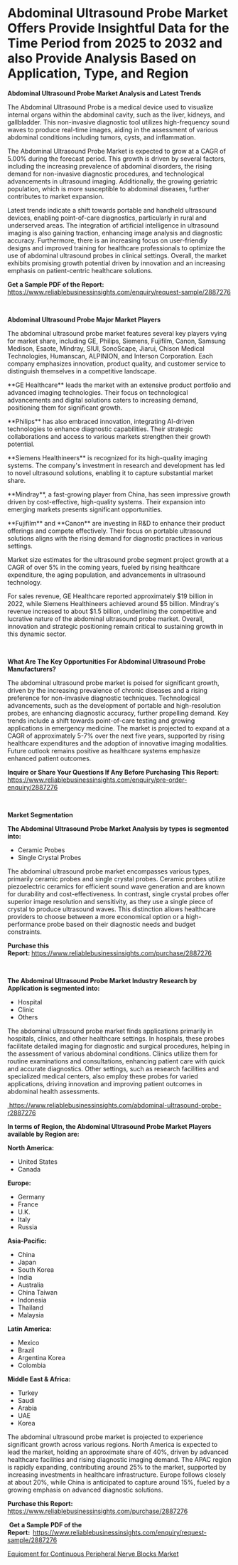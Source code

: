 <p><h1>Abdominal Ultrasound Probe Market Offers Provide Insightful Data for the Time Period from 2025 to 2032 and also Provide Analysis Based on Application, Type, and Region</h1></p><p><strong>Abdominal Ultrasound Probe Market Analysis and Latest Trends</strong></p>
<p><p>The Abdominal Ultrasound Probe is a medical device used to visualize internal organs within the abdominal cavity, such as the liver, kidneys, and gallbladder. This non-invasive diagnostic tool utilizes high-frequency sound waves to produce real-time images, aiding in the assessment of various abdominal conditions including tumors, cysts, and inflammation.</p><p>The Abdominal Ultrasound Probe Market is expected to grow at a CAGR of 5.00% during the forecast period. This growth is driven by several factors, including the increasing prevalence of abdominal disorders, the rising demand for non-invasive diagnostic procedures, and technological advancements in ultrasound imaging. Additionally, the growing geriatric population, which is more susceptible to abdominal diseases, further contributes to market expansion.</p><p>Latest trends indicate a shift towards portable and handheld ultrasound devices, enabling point-of-care diagnostics, particularly in rural and underserved areas. The integration of artificial intelligence in ultrasound imaging is also gaining traction, enhancing image analysis and diagnostic accuracy. Furthermore, there is an increasing focus on user-friendly designs and improved training for healthcare professionals to optimize the use of abdominal ultrasound probes in clinical settings. Overall, the market exhibits promising growth potential driven by innovation and an increasing emphasis on patient-centric healthcare solutions.</p></p>
<p><strong>Get a Sample PDF of the Report:&nbsp;</strong> <a href="https://www.reliablebusinessinsights.com/enquiry/request-sample/2887276?utm_campaign=2738&utm_medium=2&utm_source=Github&utm_content=ia&utm_term=14032025&utm_id=abdominal-ultrasound-probe">https://www.reliablebusinessinsights.com/enquiry/request-sample/2887276</a></p>
<p>&nbsp;</p>
<p><strong>Abdominal Ultrasound Probe Major Market Players</strong></p>
<p><p>The abdominal ultrasound probe market features several key players vying for market share, including GE, Philips, Siemens, Fujifilm, Canon, Samsung Medison, Esaote, Mindray, SIUI, SonoScape, Jiarui, Chison Medical Technologies, Humanscan, ALPINION, and Interson Corporation. Each company emphasizes innovation, product quality, and customer service to distinguish themselves in a competitive landscape.</p><p>**GE Healthcare** leads the market with an extensive product portfolio and advanced imaging technologies. Their focus on technological advancements and digital solutions caters to increasing demand, positioning them for significant growth. </p><p>**Philips** has also embraced innovation, integrating AI-driven technologies to enhance diagnostic capabilities. Their strategic collaborations and access to various markets strengthen their growth potential.</p><p>**Siemens Healthineers** is recognized for its high-quality imaging systems. The company's investment in research and development has led to novel ultrasound solutions, enabling it to capture substantial market share.</p><p>**Mindray**, a fast-growing player from China, has seen impressive growth driven by cost-effective, high-quality systems. Their expansion into emerging markets presents significant opportunities.</p><p>**Fujifilm** and **Canon** are investing in R&D to enhance their product offerings and compete effectively. Their focus on portable ultrasound solutions aligns with the rising demand for diagnostic practices in various settings.</p><p>Market size estimates for the ultrasound probe segment project growth at a CAGR of over 5% in the coming years, fueled by rising healthcare expenditure, the aging population, and advancements in ultrasound technology.</p><p>For sales revenue, GE Healthcare reported approximately $19 billion in 2022, while Siemens Healthineers achieved around $5 billion. Mindray's revenue increased to about $1.5 billion, underlining the competitive and lucrative nature of the abdominal ultrasound probe market. Overall, innovation and strategic positioning remain critical to sustaining growth in this dynamic sector.</p></p>
<p>&nbsp;</p>
<p><strong>What Are The Key Opportunities For Abdominal Ultrasound Probe Manufacturers?</strong></p>
<p><p>The abdominal ultrasound probe market is poised for significant growth, driven by the increasing prevalence of chronic diseases and a rising preference for non-invasive diagnostic techniques. Technological advancements, such as the development of portable and high-resolution probes, are enhancing diagnostic accuracy, further propelling demand. Key trends include a shift towards point-of-care testing and growing applications in emergency medicine. The market is projected to expand at a CAGR of approximately 5-7% over the next five years, supported by rising healthcare expenditures and the adoption of innovative imaging modalities. Future outlook remains positive as healthcare systems emphasize enhanced patient outcomes.</p></p>
<p><strong>Inquire or Share Your Questions If Any Before Purchasing This Report:</strong> <a href="https://www.reliablebusinessinsights.com/enquiry/pre-order-enquiry/2887276?utm_campaign=2738&utm_medium=2&utm_source=Github&utm_content=ia&utm_term=14032025&utm_id=abdominal-ultrasound-probe">https://www.reliablebusinessinsights.com/enquiry/pre-order-enquiry/2887276</a></p>
<p>&nbsp;</p>
<p><strong>Market Segmentation</strong></p>
<p><strong>The Abdominal Ultrasound Probe Market Analysis by types is segmented into:</strong></p>
<p><ul><li> Ceramic Probes</li><li>Single Crystal Probes </li></ul></p>
<p><p>The abdominal ultrasound probe market encompasses various types, primarily ceramic probes and single crystal probes. Ceramic probes utilize piezoelectric ceramics for efficient sound wave generation and are known for durability and cost-effectiveness. In contrast, single crystal probes offer superior image resolution and sensitivity, as they use a single piece of crystal to produce ultrasound waves. This distinction allows healthcare providers to choose between a more economical option or a high-performance probe based on their diagnostic needs and budget constraints.</p></p>
<p><strong>Purchase this Report:&nbsp;</strong><a href="https://www.reliablebusinessinsights.com/purchase/2887276?utm_campaign=2738&utm_medium=2&utm_source=Github&utm_content=ia&utm_term=14032025&utm_id=abdominal-ultrasound-probe">https://www.reliablebusinessinsights.com/purchase/2887276</a></p>
<p>&nbsp;</p>
<p><strong>The Abdominal Ultrasound Probe Market Industry Research by Application is segmented into:</strong></p>
<p><ul><li> Hospital</li><li>Clinic</li><li>Others </li></ul></p>
<p><p>The abdominal ultrasound probe market finds applications primarily in hospitals, clinics, and other healthcare settings. In hospitals, these probes facilitate detailed imaging for diagnostic and surgical procedures, helping in the assessment of various abdominal conditions. Clinics utilize them for routine examinations and consultations, enhancing patient care with quick and accurate diagnostics. Other settings, such as research facilities and specialized medical centers, also employ these probes for varied applications, driving innovation and improving patient outcomes in abdominal health assessments.</p></p>
<p><a href="https://www.reliablebusinessinsights.com/abdominal-ultrasound-probe-r2887276?utm_campaign=2738&utm_medium=2&utm_source=Github&utm_content=ia&utm_term=14032025&utm_id=abdominal-ultrasound-probe">&nbsp;https://www.reliablebusinessinsights.com/abdominal-ultrasound-probe-r2887276</a></p>
<p><strong>In terms of Region, the Abdominal Ultrasound Probe Market Players available by Region are:</strong></p>
<p>
    <p> <strong> North America: </strong>
        <ul>
            <li>United States</li>
            <li>Canada</li>
        </ul>
        </p> 
    <p> <strong> Europe: </strong>
        <ul>
            <li>Germany</li>
            <li>France</li>
            <li>U.K.</li>
            <li>Italy</li>
            <li>Russia</li>
        </ul>
        </p> 
    <p> <strong> Asia-Pacific: </strong>
        <ul>
            <li>China</li>
            <li>Japan</li>
            <li>South Korea</li>
            <li>India</li>
            <li>Australia</li>
            <li>China Taiwan</li>
            <li>Indonesia</li>
            <li>Thailand</li>
            <li>Malaysia</li>
        </ul>
        </p> 
    <p> <strong> Latin America: </strong>
        <ul>
            <li>Mexico</li>
            <li>Brazil</li>
            <li>Argentina Korea</li>
            <li>Colombia</li>
        </ul>
        </p> 
    <p> <strong> Middle East & Africa: </strong>
        <ul>
            <li>Turkey</li>
            <li>Saudi</li>
            <li>Arabia</li>
            <li>UAE</li>
            <li>Korea</li>
        </ul>
    </p>
    </p>
<p><p>The abdominal ultrasound probe market is projected to experience significant growth across various regions. North America is expected to lead the market, holding an approximate share of 40%, driven by advanced healthcare facilities and rising diagnostic imaging demand. The APAC region is rapidly expanding, contributing around 25% to the market, supported by increasing investments in healthcare infrastructure. Europe follows closely at about 20%, while China is anticipated to capture around 15%, fueled by a growing emphasis on advanced diagnostic solutions.</p></p>
<p><strong>Purchase this Report: </strong><a href="https://www.reliablebusinessinsights.com/purchase/2887276?utm_campaign=2738&utm_medium=2&utm_source=Github&utm_content=ia&utm_term=14032025&utm_id=abdominal-ultrasound-probe">https://www.reliablebusinessinsights.com/purchase/2887276</a></p>
<p>&nbsp;<strong>Get a Sample PDF of the Report:&nbsp;&nbsp;</strong><a href="https://www.reliablebusinessinsights.com/enquiry/request-sample/2887276?utm_campaign=2738&utm_medium=2&utm_source=Github&utm_content=ia&utm_term=14032025&utm_id=abdominal-ultrasound-probe">https://www.reliablebusinessinsights.com/enquiry/request-sample/2887276</a></p>
<p><strong></strong></p>
<p><p><a href="https://github.com/penglatilles/Market-Research-Report-List-1/blob/main/equipment-for-continuous-peripheral-nerve-blocks-market.md?utm_campaign=2738&utm_medium=2&utm_source=Github&utm_content=ia&utm_term=14032025&utm_id=abdominal-ultrasound-probe">Equipment for Continuous Peripheral Nerve Blocks Market</a></p></p>
